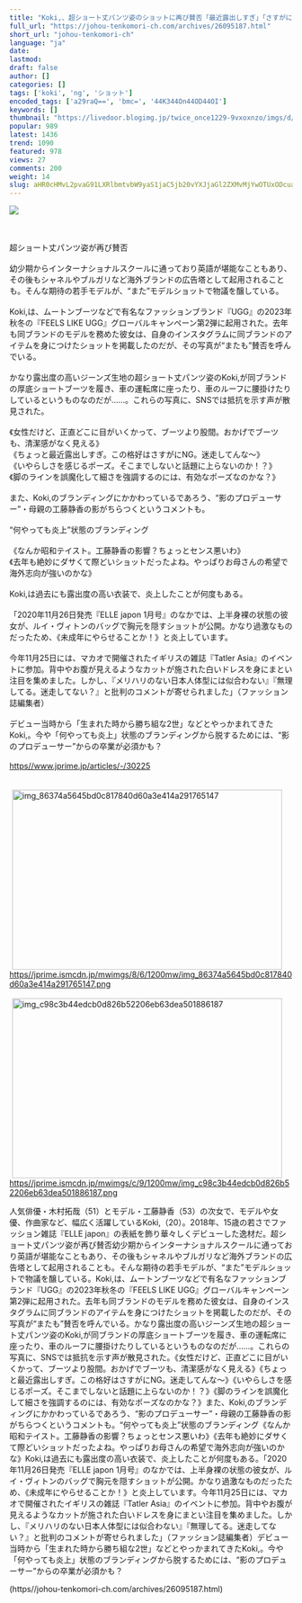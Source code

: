 ```yaml
---
title: "Koki,、超ショート丈パンツ姿のショットに再び賛否「最近露出しすぎ」「さすがにNG」 "
full_url: "https://johou-tenkomori-ch.com/archives/26095187.html"
short_url: "johou-tenkomori-ch"
language: "ja"
date: 
lastmod: 
draft: false
author: []
categories: []
tags: ['koki', 'ng', 'ショット']
encoded_tags: ['a29raQ==', 'bmc=', '44K344On44OD44OI']
keywords: []
thumbnail: "https://livedoor.blogimg.jp/twice_once1229-9vxoxnzo/imgs/d/8/d85d0a02-s.jpg"
popular: 989
latest: 1436
trend: 1090
featured: 978
views: 27
comments: 200
weight: 14
slug: aHR0cHMvL2pvaG91LXRlbmtvbW9yaS1jaC5jb20vYXJjaGl2ZXMvMjYwOTUxODcuaHRtbA==
---
```


![](https://livedoor.blogimg.jp/twice_once1229-9vxoxnzo/imgs/d/8/d85d0a02-s.jpg)

<div><br> <br> 超ショート丈パンツ姿が再び賛否 <br> <br> 幼少期からインターナショナルスクールに通っており英語が堪能なこともあり、その後もシャネルやブルガリなど海外ブランドの広告塔として起用されることも。そんな期待の若手モデルが、“また”モデルショットで物議を醸している。 <br> <br> Koki,は、ムートンブーツなどで有名なファッションブランド『UGG』の2023年秋冬の『FEELS LIKE UGG』グローバルキャンペーン第2弾に起用された。去年も同ブランドのモデルを務めた彼女は、自身のインスタグラムに同ブランドのアイテムを身につけたショットを掲載したのだが、その写真が“またも”賛否を呼んでいる。 <br> <br> かなり露出度の高いジーンズ生地の超ショート丈パンツ姿のKoki,が同ブランドの厚底ショートブーツを履き、車の運転席に座ったり、車のルーフに腰掛けたりしているというものなのだが……。これらの写真に、SNSでは抵抗を示す声が散見された。 <br> <br> 《女性だけど、正直どこに目がいくかって、ブーツより股間。おかげでブーツも、清潔感がなく見える》 <br> 《ちょっと最近露出しすぎ。この格好はさすがにNG。迷走してんな〜》 <br> 《いやらしさを感じるポーズ。そこまでしないと話題に上らないのか！？》 <br> 《脚のラインを誤魔化して細さを強調するのには、有効なポーズなのかな？》 <br> <br> また、Koki,のブランディングにかかわっているであろう、“影のプロデューサー”・母親の工藤静香の影がちらつくというコメントも。 <br> <br> “何やっても炎上”状態のブランディング <br> <br> 《なんか昭和テイスト。工藤静香の影響？ちょっとセンス悪いわ》 <br> 《去年も絶妙にダサくて際どいショットだったよね。やっぱりお母さんの希望で海外志向が強いのかな》 <br> <br> Koki,は過去にも露出度の高い衣装で、炎上したことが何度もある。 <br> <br> 「2020年11月26日発売『ELLE japon 1月号』のなかでは、上半身裸の状態の彼女が、ルイ・ヴィトンのバッグで胸元を隠すショットが公開。かなり過激なものだったため、《未成年にやらせることか！》と炎上しています。 <br> <br> 今年11月25日には、マカオで開催されたイギリスの雑誌『Tatler Asia』のイベントに参加。背中やお腹が見えるようなカットが施された白いドレスを身にまとい注目を集めました。しかし、『メリハリのない日本人体型には似合わない』『無理してる。迷走してない？』と批判のコメントが寄せられました」（ファッション誌編集者） <br> <br> デビュー当時から「生まれた時から勝ち組な2世」などとやっかまれてきたKoki,。今や「何やっても炎上」状態のブランディングから脱するためには、“影のプロデューサー”からの卒業が必須かも？ <br> <br> <a href='https//www.jprime.jp/articles/-/30225' target='_blank'>https//www.jprime.jp/articles/-/30225</a><br> <br> <br><a href='https//livedoor.blogimg.jp/twice_once1229-9vxoxnzo/imgs/7/7/7742bc65.png' title='img_86374a5645bd0c817840d60a3e414a291765147' target='_blank'><img src='https//livedoor.blogimg.jp/twice_once1229-9vxoxnzo/imgs/7/7/7742bc65-s.png' width='480' height='320' border='0' alt='img_86374a5645bd0c817840d60a3e414a291765147' hspace='5' class='pict'></a><br><a href='https//jprime.ismcdn.jp/mwimgs/8/6/1200mw/img_86374a5645bd0c817840d60a3e414a291765147.png' target='_blank' class='image'>https//jprime.ismcdn.jp/mwimgs/8/6/1200mw/img_86374a5645bd0c817840d60a3e414a291765147.png</a> <br> <br><a href='https//livedoor.blogimg.jp/twice_once1229-9vxoxnzo/imgs/f/7/f79c9d91.png' title='img_c98c3b44edcb0d826b52206eb63dea501886187' target='_blank'><img src='https//livedoor.blogimg.jp/twice_once1229-9vxoxnzo/imgs/f/7/f79c9d91-s.png' width='480' height='320' border='0' alt='img_c98c3b44edcb0d826b52206eb63dea501886187' hspace='5' class='pict'></a><br><a href='https//jprime.ismcdn.jp/mwimgs/c/9/1200mw/img_c98c3b44edcb0d826b52206eb63dea501886187.png' target='_blank' class='image'>https//jprime.ismcdn.jp/mwimgs/c/9/1200mw/img_c98c3b44edcb0d826b52206eb63dea501886187.png</a> <p>人気俳優・木村拓哉（51）とモデル・工藤静香（53）の次女で、モデルや女優、作曲家など、幅広く活躍しているKoki,（20）。2018年、15歳の若さでファッション雑誌『ELLE japon』の表紙を飾り華々しくデビューした逸材だ。超ショート丈パンツ姿が再び賛否幼少期からインターナショナルスクールに通っており英語が堪能なこともあり、その後もシャネルやブルガリなど海外ブランドの広告塔として起用されることも。そんな期待の若手モデルが、“また”モデルショットで物議を醸している。Koki,は、ムートンブーツなどで有名なファッションブランド『UGG』の2023年秋冬の『FEELS LIKE UGG』グローバルキャンペーン第2弾に起用された。去年も同ブランドのモデルを務めた彼女は、自身のインスタグラムに同ブランドのアイテムを身につけたショットを掲載したのだが、その写真が“またも”賛否を呼んでいる。かなり露出度の高いジーンズ生地の超ショート丈パンツ姿のKoki,が同ブランドの厚底ショートブーツを履き、車の運転席に座ったり、車のルーフに腰掛けたりしているというものなのだが……。これらの写真に、SNSでは抵抗を示す声が散見された。《女性だけど、正直どこに目がいくかって、ブーツより股間。おかげでブーツも、清潔感がなく見える》《ちょっと最近露出しすぎ。この格好はさすがにNG。迷走してんな〜》《いやらしさを感じるポーズ。そこまでしないと話題に上らないのか！？》《脚のラインを誤魔化して細さを強調するのには、有効なポーズなのかな？》また、Koki,のブランディングにかかわっているであろう、“影のプロデューサー”・母親の工藤静香の影がちらつくというコメントも。“何やっても炎上”状態のブランディング《なんか昭和テイスト。工藤静香の影響？ちょっとセンス悪いわ》《去年も絶妙にダサくて際どいショットだったよね。やっぱりお母さんの希望で海外志向が強いのかな》Koki,は過去にも露出度の高い衣装で、炎上したことが何度もある。「2020年11月26日発売『ELLE japon 1月号』のなかでは、上半身裸の状態の彼女が、ルイ・ヴィトンのバッグで胸元を隠すショットが公開。かなり過激なものだったため、《未成年にやらせることか！》と炎上しています。今年11月25日には、マカオで開催されたイギリスの雑誌『Tatler Asia』のイベントに参加。背中やお腹が見えるようなカットが施された白いドレスを身にまとい注目を集めました。しかし、『メリハリのない日本人体型には似合わない』『無理してる。迷走してない？』と批判のコメントが寄せられました」（ファッション誌編集者）デビュー当時から「生まれた時から勝ち組な2世」などとやっかまれてきたKoki,。今や「何やっても炎上」状態のブランディングから脱するためには、“影のプロデューサー”からの卒業が必須かも？</p></div>

(https//johou-tenkomori-ch.com/archives/26095187.html)
